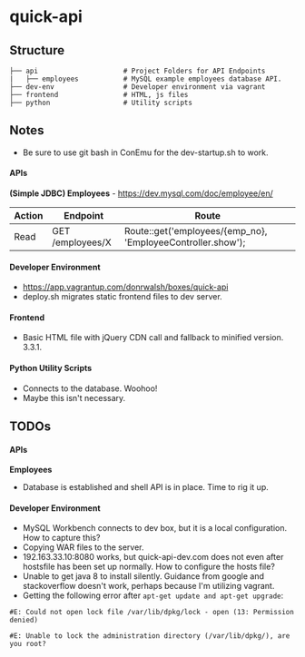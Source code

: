 # quick-api

## Structure

    ├── api                     # Project Folders for API Endpoints
    |   ├── employees           # MySQL example employees database API.
    ├── dev-env                 # Developer environment via vagrant
    ├── frontend                # HTML, js files
    ├── python                  # Utility scripts
	
## Notes

* Be sure to use git bash in ConEmu for the dev-startup.sh to work.

#### APIs

**(Simple JDBC) Employees** - https://dev.mysql.com/doc/employee/en/

| Action | Endpoint         | Route                                                        |
|--------|------------------|--------------------------------------------------------------|
| Read   | GET /employees/X | Route::get('employees/{emp_no}, 'EmployeeController.show');  |

#### Developer Environment

* https://app.vagrantup.com/donrwalsh/boxes/quick-api
* deploy.sh migrates static frontend files to dev server.


#### Frontend

* Basic HTML file with jQuery CDN call and fallback to minified version. 3.3.1.

#### Python Utility Scripts

* Connects to the database. Woohoo!
* Maybe this isn't necessary.


## TODOs

#### APIs

**Employees**
* Database is established and shell API is in place. Time to rig it up.

#### Developer Environment

* MySQL Workbench connects to dev box, but it is a local configuration. How to capture this?
* Copying WAR files to the server.
* 192.163.33.10:8080 works, but quick-api-dev.com does not even after hostsfile has been set up normally. How to configure the hosts file?
* Unable to get java 8 to install silently. Guidance from google and stackoverflow doesn't work, perhaps because I'm utilizing vagrant.
* Getting the following error after `apt-get update and apt-get upgrade`:

`#E: Could not open lock file /var/lib/dpkg/lock - open (13: Permission denied)`

`#E: Unable to lock the administration directory (/var/lib/dpkg/), are you root?`


	